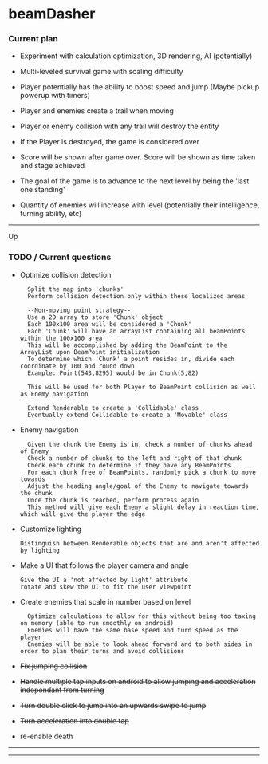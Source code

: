 # beamDasher

### Current plan

* Experiment with calculation optimization, 3D rendering, AI (potentially)
* Multi-leveled survival game with scaling difficulty

* Player potentially has the ability to boost speed and jump (Maybe pickup powerup with timers)
* Player and enemies create a trail when moving
* Player or enemy collision with any trail will destroy the entity
* If the Player is destroyed, the game is considered over
* Score will be shown after game over. Score will be shown as time taken and stage achieved
* The goal of the game is to advance to the next level by being the 'last one standing'
* Quantity of enemies will increase with level (potentially their intelligence, turning ability, etc)



<hr>

Up
### TODO / Current questions
 
* Optimize collision detection

        Split the map into 'chunks' 
        Perform collision detection only within these localized areas
        
        --Non-moving point strategy--
        Use a 2D array to store 'Chunk' object
        Each 100x100 area will be considered a 'Chunk'
        Each 'Chunk' will have an arrayList containing all beamPoints within the 100x100 area
        This will be accomplished by adding the BeamPoint to the ArrayList upon BeamPoint initialization
        To determine which 'Chunk' a point resides in, divide each coordinate by 100 and round down
        Example: Point(543,8295) would be in Chunk(5,82)
        
        This will be used for both Player to BeamPoint collision as well as Enemy navigation 
        
        Extend Renderable to create a 'Collidable' class
        Eventually extend Collidable to create a 'Movable' class
        
* Enemy navigation
        
        Given the chunk the Enemy is in, check a number of chunks ahead of Enemy
        Check a number of chunks to the left and right of that chunk
        Check each chunk to determine if they have any BeamPoints
        For each chunk free of BeamPoints, randomly pick a chunk to move towards
        Adjust the heading angle/goal of the Enemy to navigate towards the chunk
        Once the chunk is reached, perform process again
        This method will give each Enemy a slight delay in reaction time, which will give the player the edge
        
* Customize lighting

      Distinguish between Renderable objects that are and aren't affected by lighting
 
* Make a UI that follows the player camera and angle
      
      Give the UI a 'not affected by light' attribute 
      rotate and skew the UI to fit the user viewpoint
      
* Create enemies that scale in number based on level
        
        Optimize calculations to allow for this without being too taxing on memory (able to run smoothly on android)
        Enemies will have the same base speed and turn speed as the player
        Enemies will be able to look ahead forward and to both sides in order to plan their turns and avoid collisions
        
  
 * <del> Fix jumping collision </del>
 * <del> Handle multiple tap inputs on android to allow jumping and acceleration independant from turning  </del>
 * <del> <del> Turn double click to jump into an upwards swipe to jump </del>
 * <del> Turn acceleration into double tap </del>
 
 
 

 
 * re-enable death
<hr>


<hr>
